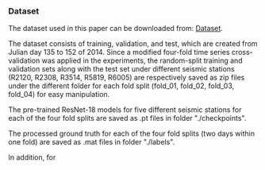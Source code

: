 ### Dataset
The dataset used in this paper can be downloaded from: [Dataset](https://smu.box.com/s/f6ixzgd6zmzf78i3p0zunfqv0tm8zwfb). 

The dataset consists of training, validation, and test, which are created from Julian day 135 to 152 of 2014. Since a modified four-fold time series cross-validation was applied in the experiments, the random-split training and validation sets along with the test set under different seismic stations (R2120, R2308, R3514, R5819, R6005) are respectively saved as zip files under the different folder for each fold split (fold_01, fold_02, fold_03, fold_04) for easy manipulation. 

The pre-trained ResNet-18 models for five different seismic stations for each of the four fold splits are saved as .pt files in folder "./checkpoints". 

The processed ground truth for each of the four fold splits (two days within one fold) are saved as .mat files in folder "./labels".

In addition, for
